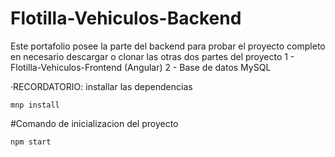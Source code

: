 # Flotilla-Vehiculos-Backend
Este portafolio posee la parte del backend para probar el proyecto completo en necesario descargar o clonar las otras dos partes del proyecto 
1 - Flotilla-Vehiculos-Frontend (Angular)
2 - Base de datos MySQL 

·RECORDATORIO: installar las dependencias
```
mnp install
```
#Comando de inicializacion del proyecto
```
npm start
```
